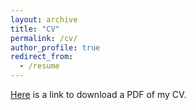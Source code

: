 ```yaml
---
layout: archive
title: "CV"
permalink: /cv/
author_profile: true
redirect_from:
  - /resume
---
```


[Here](http://sissaoun.github.io/files/sissaoun_cv.pdf) is a link to download a PDF of my CV. 
